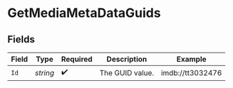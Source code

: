 # GetMediaMetaDataGuids


## Fields

| Field              | Type               | Required           | Description        | Example            |
| ------------------ | ------------------ | ------------------ | ------------------ | ------------------ |
| `Id`               | *string*           | :heavy_check_mark: | The GUID value.    | imdb://tt3032476   |